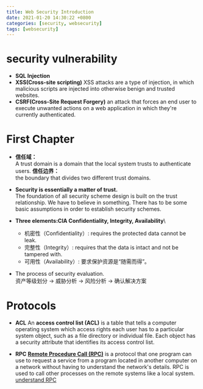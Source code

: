 ```yaml
---
title: Web Security Introduction
date: 2021-01-20 14:30:22 +0800
categories: [security, websecurity]
tags: [websecurity]
---
```


# security vulnerability
- **SQL Injection**
- **XSS(Cross-site scripting)**
    XSS attacks are a type of injection, in which malicious scripts are injected into otherwise benign and trusted websites.
- **CSRF(Cross-Site Request Forgery)**
    an attack that forces an end user to execute unwanted actions on a web application in which they're currently authenticated.

# First Chapter
- **信任域：**\
A trust domain is a domain that the local system trusts to authenticate users.
**信任边界：**\
the boundary that divides two different trust domains.

- **Security is essentially a matter of trust.**\
The foundation of all security scheme design is built on the trust relationship. We have to believe in something. There has to be
some basic assumptions in order to establish security schemes.
- **Three elements:CIA Confidentiality, Integrity, Availability**\
  - 机密性（Confidentiality）: requires the protected data cannot be leak.
  - 完整性（Integrity）: requires that the data is intact and not be tampered with.
  - 可用性（Availability）: 要求保护资源是“随需而得”。
- The process of security evaluation.\
资产等级划分 -> 威胁分析 -> 风险分析 -> 确认解决方案


# Protocols
- **ACL**
An **access control list (ACL)** is a table that tells a computer operating
system which access rights each user has to a particular system object,
such as a file directory or individual file. Each object has a security
attribute that identifies its access control list.

- **RPC**
**[Remote Procedure Call (RPC)](https://searchapparchitecture.techtarget.com/definition/Remote-Procedure-Call-RPC)** is a protocol that one program can use to request
a service from a program located in another computer on a network without
having to understand the network's details. RPC is used to call other processes on the remote systems like a local system.
[understand RPC](https://www.zhihu.com/question/25536695)




